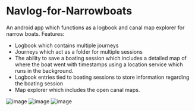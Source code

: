 # Navlog-for-Narrowboats
An android app which functions as a logbook and canal map explorer for narrow boats.
Features:
- Logbook which contains multiple journeys
- Journeys which act as a folder for multiple sessions
- The ability to save a boating session which includes a detailed map of where the boat went with timestamps using a location service which runs in the background.
- Logbook entries tied to boating sessions to store information regarding the boating session
- Map explorer which includes the open canal maps.

![image](https://user-images.githubusercontent.com/62747334/195120118-5920aff8-78cf-4e55-abe1-d22c750b7a40.png)
![image](https://user-images.githubusercontent.com/62747334/195119620-f6d29c46-a953-4631-805c-ddb100e2b0ec.png)
![image](https://user-images.githubusercontent.com/62747334/195119766-fe437cba-101b-44ef-be3e-6429b2592e13.png)
